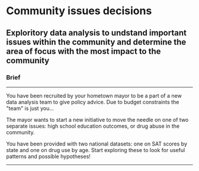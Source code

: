 # Community issues decisions

## Exploritory data analysis to undstand important issues within the community and determine the area of focus with the most impact to the community


### Brief
---

You have been recruited by your hometown mayor to be a part of a new data analysis team to give policy advice. Due to budget constraints the "team" is just you...

The mayor wants to start a new initiative to move the needle on one of two separate issues: high school education outcomes, or drug abuse in the community.

You have been provided with two national datasets: one on SAT scores by state and one on drug use by age. Start exploring these to look for useful patterns and possible hypotheses!

---

